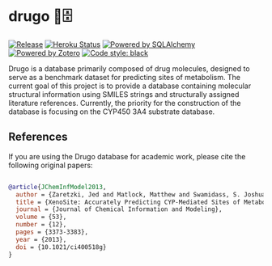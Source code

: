# drugo 💊🗄️

[![Release](https://img.shields.io/github/v/release/jcwang587/drugo)](https://github.com/jcwang587/drugo/releases/latest)
[![Heroku Status](https://img.shields.io/badge/Heroku-5A1BA9?logo=heroku)](https://drugo-a54338d8b0d8.herokuapp.com/)
[![Powered by SQLAlchemy](https://img.shields.io/badge/powered%20by-SQLAlchemy-CB2222.svg)](https://github.com/sqlalchemy/sqlalchemy)
[![Powered by Zotero](https://img.shields.io/badge/powered%20by-Zotero-CD2533.svg)](https://github.com/zotero/zotero)
[![Code style: black](https://img.shields.io/badge/code%20style-black-000000.svg)](https://github.com/psf/black)

Drugo is a database primarily composed of drug molecules, designed to serve as a benchmark dataset for predicting sites of metabolism. The current goal of this project is to provide a database containing molecular structural information using SMILES strings and structurally assigned literature references. Currently, the priority for the construction of the database is focusing on the CYP450 3A4 substrate database.

## References

If you are using the Drugo database for academic work, please cite the following original papers:

```bibtex

@article{JChemInfModel2013,
  author = {Zaretzki, Jed and Matlock, Matthew and Swamidass, S. Joshua},
  title = {XenoSite: Accurately Predicting CYP-Mediated Sites of Metabolism with Neural Networks},
  journal = {Journal of Chemical Information and Modeling},
  volume = {53},
  number = {12},
  pages = {3373-3383},
  year = {2013},
  doi = {10.1021/ci400518g}
}
```
